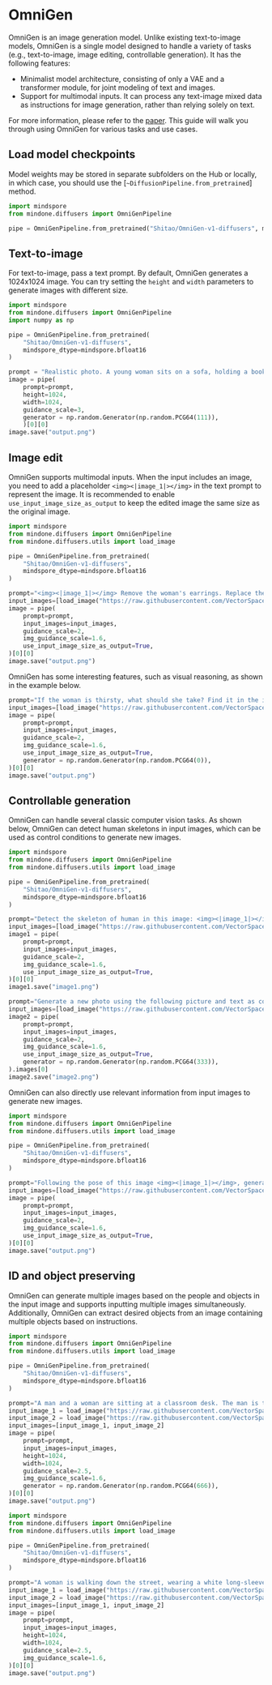 <!--Copyright 2024 The HuggingFace Team. All rights reserved.

Licensed under the Apache License, Version 2.0 (the "License"); you may not use this file except in compliance with
the License. You may obtain a copy of the License at

http://www.apache.org/licenses/LICENSE-2.0

Unless required by applicable law or agreed to in writing, software distributed under the License is distributed on
an "AS IS" BASIS, WITHOUT WARRANTIES OR CONDITIONS OF ANY KIND, either express or implied. See the License for the
specific language governing permissions and limitations under the License.
-->
# OmniGen

OmniGen is an image generation model. Unlike existing text-to-image models, OmniGen is a single model designed to handle a variety of tasks (e.g., text-to-image, image editing, controllable generation). It has the following features:
- Minimalist model architecture, consisting of only a VAE and a transformer module, for joint modeling of text and images.
- Support for multimodal inputs. It can process any text-image mixed data as instructions for image generation, rather than relying solely on text.

For more information, please refer to the [paper](https://arxiv.org/pdf/2409.11340).
This guide will walk you through using OmniGen for various tasks and use cases.

## Load model checkpoints

Model weights may be stored in separate subfolders on the Hub or locally, in which case, you should use the [`~DiffusionPipeline.from_pretrained`] method.

```python
import mindspore
from mindone.diffusers import OmniGenPipeline

pipe = OmniGenPipeline.from_pretrained("Shitao/OmniGen-v1-diffusers", mindspore_dtype=mindspore.bfloat16)
```

## Text-to-image

For text-to-image, pass a text prompt. By default, OmniGen generates a 1024x1024 image.
You can try setting the `height` and `width` parameters to generate images with different size.

```python
import mindspore
from mindone.diffusers import OmniGenPipeline
import numpy as np

pipe = OmniGenPipeline.from_pretrained(
    "Shitao/OmniGen-v1-diffusers",
    mindspore_dtype=mindspore.bfloat16
)

prompt = "Realistic photo. A young woman sits on a sofa, holding a book and facing the camera. She wears delicate silver hoop earrings adorned with tiny, sparkling diamonds that catch the light, with her long chestnut hair cascading over her shoulders. Her eyes are focused and gentle, framed by long, dark lashes. She is dressed in a cozy cream sweater, which complements her warm, inviting smile. Behind her, there is a table with a cup of water in a sleek, minimalist blue mug. The background is a serene indoor setting with soft natural light filtering through a window, adorned with tasteful art and flowers, creating a cozy and peaceful ambiance. 4K, HD."
image = pipe(
    prompt=prompt,
    height=1024,
    width=1024,
    guidance_scale=3,
    generator = np.random.Generator(np.random.PCG64(111)),
    )[0][0]
image.save("output.png")
```

## Image edit

OmniGen supports multimodal inputs.
When the input includes an image, you need to add a placeholder `<img><|image_1|></img>` in the text prompt to represent the image.
It is recommended to enable `use_input_image_size_as_output` to keep the edited image the same size as the original image.

```python
import mindspore
from mindone.diffusers import OmniGenPipeline
from mindone.diffusers.utils import load_image

pipe = OmniGenPipeline.from_pretrained(
    "Shitao/OmniGen-v1-diffusers",
    mindspore_dtype=mindspore.bfloat16
)

prompt="<img><|image_1|></img> Remove the woman's earrings. Replace the mug with a clear glass filled with sparkling iced cola."
input_images=[load_image("https://raw.githubusercontent.com/VectorSpaceLab/OmniGen/main/imgs/docs_img/t2i_woman_with_book.png")]
image = pipe(
    prompt=prompt,
    input_images=input_images,
    guidance_scale=2,
    img_guidance_scale=1.6,
    use_input_image_size_as_output=True,
)[0][0]
image.save("output.png")
```


OmniGen has some interesting features, such as visual reasoning, as shown in the example below.

```python
prompt="If the woman is thirsty, what should she take? Find it in the image and highlight it in blue. <img><|image_1|></img>"
input_images=[load_image("https://raw.githubusercontent.com/VectorSpaceLab/OmniGen/main/imgs/docs_img/edit.png")]
image = pipe(
    prompt=prompt,
    input_images=input_images,
    guidance_scale=2,
    img_guidance_scale=1.6,
    use_input_image_size_as_output=True,
    generator = np.random.Generator(np.random.PCG64(0)),
)[0][0]
image.save("output.png")
```


## Controllable generation

OmniGen can handle several classic computer vision tasks. As shown below, OmniGen can detect human skeletons in input images, which can be used as control conditions to generate new images.

```python
import mindspore
from mindone.diffusers import OmniGenPipeline
from mindone.diffusers.utils import load_image

pipe = OmniGenPipeline.from_pretrained(
    "Shitao/OmniGen-v1-diffusers",
    mindspore_dtype=mindspore.bfloat16
)

prompt="Detect the skeleton of human in this image: <img><|image_1|></img>"
input_images=[load_image("https://raw.githubusercontent.com/VectorSpaceLab/OmniGen/main/imgs/docs_img/edit.png")]
image1 = pipe(
    prompt=prompt,
    input_images=input_images,
    guidance_scale=2,
    img_guidance_scale=1.6,
    use_input_image_size_as_output=True,
)[0][0]
image1.save("image1.png")

prompt="Generate a new photo using the following picture and text as conditions: <img><|image_1|></img>\n A young boy is sitting on a sofa in the library, holding a book. His hair is neatly combed, and a faint smile plays on his lips, with a few freckles scattered across his cheeks. The library is quiet, with rows of shelves filled with books stretching out behind him."
input_images=[load_image("https://raw.githubusercontent.com/VectorSpaceLab/OmniGen/main/imgs/docs_img/skeletal.png")]
image2 = pipe(
    prompt=prompt,
    input_images=input_images,
    guidance_scale=2,
    img_guidance_scale=1.6,
    use_input_image_size_as_output=True,
    generator = np.random.Generator(np.random.PCG64(333)),
).images[0]
image2.save("image2.png")
```


OmniGen can also directly use relevant information from input images to generate new images.

```python
import mindspore
from mindone.diffusers import OmniGenPipeline
from mindone.diffusers.utils import load_image

pipe = OmniGenPipeline.from_pretrained(
    "Shitao/OmniGen-v1-diffusers",
    mindspore_dtype=mindspore.bfloat16
)

prompt="Following the pose of this image <img><|image_1|></img>, generate a new photo: A young boy is sitting on a sofa in the library, holding a book. His hair is neatly combed, and a faint smile plays on his lips, with a few freckles scattered across his cheeks. The library is quiet, with rows of shelves filled with books stretching out behind him."
input_images=[load_image("https://raw.githubusercontent.com/VectorSpaceLab/OmniGen/main/imgs/docs_img/edit.png")]
image = pipe(
    prompt=prompt,
    input_images=input_images,
    guidance_scale=2,
    img_guidance_scale=1.6,
    use_input_image_size_as_output=True,
)[0][0]
image.save("output.png")
```


## ID and object preserving

OmniGen can generate multiple images based on the people and objects in the input image and supports inputting multiple images simultaneously.
Additionally, OmniGen can extract desired objects from an image containing multiple objects based on instructions.

```python
import mindspore
from mindone.diffusers import OmniGenPipeline
from mindone.diffusers.utils import load_image

pipe = OmniGenPipeline.from_pretrained(
    "Shitao/OmniGen-v1-diffusers",
    mindspore_dtype=mindspore.bfloat16
)

prompt="A man and a woman are sitting at a classroom desk. The man is the man with yellow hair in <img><|image_1|></img>. The woman is the woman on the left of <img><|image_2|></img>"
input_image_1 = load_image("https://raw.githubusercontent.com/VectorSpaceLab/OmniGen/main/imgs/docs_img/3.png")
input_image_2 = load_image("https://raw.githubusercontent.com/VectorSpaceLab/OmniGen/main/imgs/docs_img/4.png")
input_images=[input_image_1, input_image_2]
image = pipe(
    prompt=prompt,
    input_images=input_images,
    height=1024,
    width=1024,
    guidance_scale=2.5,
    img_guidance_scale=1.6,
    generator = np.random.Generator(np.random.PCG64(666)),
)[0][0]
image.save("output.png")
```


```py
import mindspore
from mindone.diffusers import OmniGenPipeline
from mindone.diffusers.utils import load_image

pipe = OmniGenPipeline.from_pretrained(
    "Shitao/OmniGen-v1-diffusers",
    mindspore_dtype=mindspore.bfloat16
)

prompt="A woman is walking down the street, wearing a white long-sleeve blouse with lace details on the sleeves, paired with a blue pleated skirt. The woman is <img><|image_1|></img>. The long-sleeve blouse and a pleated skirt are <img><|image_2|></img>."
input_image_1 = load_image("https://raw.githubusercontent.com/VectorSpaceLab/OmniGen/main/imgs/docs_img/emma.jpeg")
input_image_2 = load_image("https://raw.githubusercontent.com/VectorSpaceLab/OmniGen/main/imgs/docs_img/dress.jpg")
input_images=[input_image_1, input_image_2]
image = pipe(
    prompt=prompt,
    input_images=input_images,
    height=1024,
    width=1024,
    guidance_scale=2.5,
    img_guidance_scale=1.6,
)[0][0]
image.save("output.png")
```
